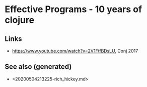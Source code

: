 # Effective Programs - 10 years of clojure


## Links

-   <https://www.youtube.com/watch?v=2V1FtfBDsLU>, Conj 2017


## See also (generated)

-   <20200504213225-rich_hickey.md>
